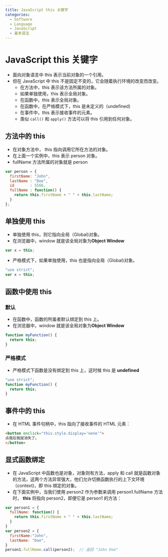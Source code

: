 ```yaml
---
title: JavaScript this 关键字
categories:
  - Software
  - Language
  - JavaScript
  - 基本语法
---
```

# JavaScript this 关键字

- 面向对象语言中 this 表示当前对象的一个引用。
- 但在 JavaScript 中 this 不是固定不变的，它会随着执行环境的改变而改变。
    - 在方法中，this 表示该方法所属的对象。
    - 如果单独使用，this 表示全局对象。
    - 在函数中，this 表示全局对象。
    - 在函数中，在严格模式下，this 是未定义的（undefined)
    - 在事件中，this 表示接收事件的元素。
    - 类似 `call()` 和 `apply()` 方法可以将 this 引用到任何对象。

## 方法中的 this

- 在对象方法中， this 指向调用它所在方法的对象。
- 在上面一个实例中，this 表示 person 对象。
- fullName 方法所属的对象就是 person

```js
var person = {
  firstName: "John",
  lastName : "Doe",
  id       : 5566,
  fullName : function() {
    return this.firstName + " " + this.lastName;
  }
};
```

## 单独使用 this

- 单独使用 this，则它指向全局（Global)对象。
- 在浏览器中，window 就是该全局对象为**Object Window**

```js
var x = this;
```

- 严格模式下，如果单独使用，this 也是指向全局（Global)对象。

```js
"use strict";
var x = this;
```

## 函数中使用 this

### 默认

- 在函数中，函数的所属者默认绑定到 this 上。
- 在浏览器中，window 就是该全局对象为**Object Window**

```js
function myFunction() {
  return this;
}
```

### 严格模式

- 严格模式下函数是没有绑定到 this 上，这时候 this 是 **undefined**

```js
"use strict";
function myFunction() {
  return this;
}
```

## 事件中的 this

- 在 HTML 事件句柄中，this 指向了接收事件的 HTML 元素：

```html
<button onclick="this.style.display='none'">
点我后我就消失了。
</button>
```

## 显式函数绑定

- 在 JavaScript 中函数也是对象，对象则有方法，apply 和 call 就是函数对象的方法，这两个方法异常强大，他们允许切换函数执行的上下文环境（context)，即 this 绑定的对象。
- 在下面实例中，当我们使用 person2 作为参数来调用 person1.fullName 方法时， **this** 将指向 person2，即便它是 person1 的方法：

```js
var person1 = {
  fullName: function() {
    return this.firstName + " " + this.lastName;
  }
}
var person2 = {
  firstName:"John",
  lastName: "Doe",
}
person1.fullName.call(person2);  // 返回 "John Doe"
```


